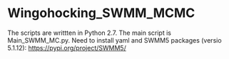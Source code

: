 # Wingohocking_SWMM_MCMC
The scripts are writtten in Python 2.7.
The main script is Main_SWMM_MC.py. 
Need to install yaml and SWMM5 packages (versio 5.1.12): https://pypi.org/project/SWMM5/
